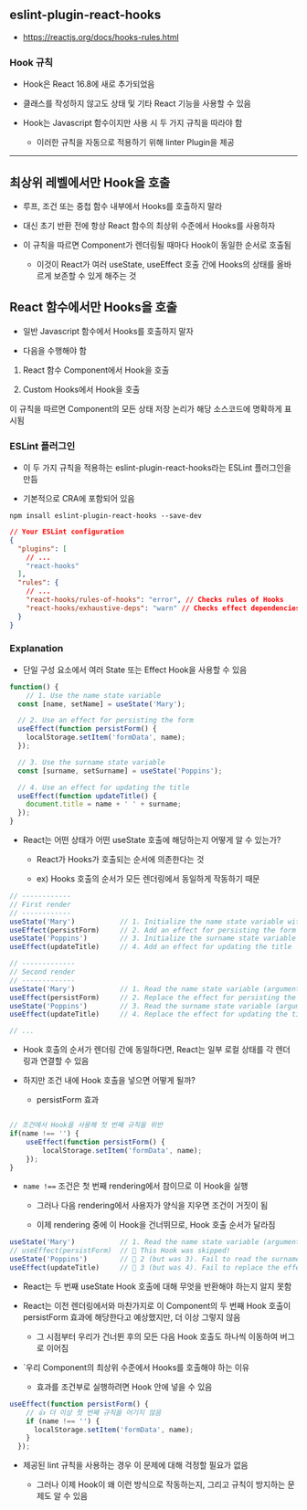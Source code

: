 ## eslint-plugin-react-hooks

- https://reactjs.org/docs/hooks-rules.html

### Hook 규칙 

- Hook은 React 16.8에 새로 추가되었음 

- 클래스를 작성하지 않고도 상태 및 기타 React 기능을 사용할 수 있음 

- Hook는 Javascript 함수이지만 사용 시 두 가지 규칙을 따라야 함 

  - 이러한 규칙을 자동으로 적용하기 위해 linter Plugin을 제공 

---

## 최상위 레벨에서만 Hook을 호출

- 루프, 조건 또는 중첩 함수 내부에서 Hooks를 호출하지 말라 

- 대신 초기 반환 전에 항상 React 함수의 최상위 수준에서 Hooks를 사용하자 

- 이 규칙을 따르면 Component가 렌더링될 때마다 Hook이 동일한 순서로 호출됨 

  - 이것이 React가 여러 useState, useEffect 호출 간에 Hooks의 상태를 올바르게 보존할 수 있게 해주는 것 

## React 함수에서만 Hooks을 호출 

- 일반 Javascript 함수에서 Hooks를 호출하지 말자 

- 다음을 수행해야 함 

1. React 함수 Component에서 Hook을 호출 

2. Custom Hooks에서 Hook을 호출 

이 규칙을 따르면 Component의 모든 상태 저장 논리가 해당 소스코드에 명확하게 표시됨 

### ESLint 플러그인 

- 이 두 가지 규칙을 적용하는 eslint-plugin-react-hooks라는 ESLint 플러그인을 만듬 

- 기본적으로 CRA에 포함되어 있음 

```shell
npm insall eslint-plugin-react-hooks --save-dev
```

```json
// Your ESLint configuration
{
  "plugins": [
    // ...
    "react-hooks"
  ],
  "rules": {
    // ...
    "react-hooks/rules-of-hooks": "error", // Checks rules of Hooks
    "react-hooks/exhaustive-deps": "warn" // Checks effect dependencies
  }
}
```

### Explanation

- 단일 구성 요소에서 여러 State 또는 Effect Hook을 사용할 수 있음 

```javascript
function() {
    // 1. Use the name state variable
  const [name, setName] = useState('Mary');

  // 2. Use an effect for persisting the form
  useEffect(function persistForm() {
    localStorage.setItem('formData', name);
  });

  // 3. Use the surname state variable
  const [surname, setSurname] = useState('Poppins');

  // 4. Use an effect for updating the title
  useEffect(function updateTitle() {
    document.title = name + ' ' + surname;
  });
}
```

- React는 어떤 상태가 어떤 useState 호출에 해당하는지 어떻게 알 수 있는가?

  - React가 Hooks가 호출되는 순서에 의존한다는 것 

  - ex) Hooks 호출의 순서가 모든 렌더링에서 동일하게 작동하기 때문 

```js
// ------------
// First render
// ------------
useState('Mary')           // 1. Initialize the name state variable with 'Mary'
useEffect(persistForm)     // 2. Add an effect for persisting the form
useState('Poppins')        // 3. Initialize the surname state variable with 'Poppins'
useEffect(updateTitle)     // 4. Add an effect for updating the title

// -------------
// Second render
// -------------
useState('Mary')           // 1. Read the name state variable (argument is ignored)
useEffect(persistForm)     // 2. Replace the effect for persisting the form
useState('Poppins')        // 3. Read the surname state variable (argument is ignored)
useEffect(updateTitle)     // 4. Replace the effect for updating the title

// ...
```

- Hook 호출의 순서가 렌더링 간에 동일하다면, React는 일부 로컬 상태를 각 렌더링과 연결할 수 있음 

- 하지만 조건 내에 Hook 호출을 넣으면 어떻게 될까?

  - persistForm 효과 

```js 

// 조건에서 Hook을 사용해 첫 번째 규칙을 위반
if(name !== '') {
    useEffect(function persistForm() {
        localStorage.setItem('formData', name);
    });
}
```

- `name !==` 조건은 첫 번째 rendering에서 참이므로 이 Hook을 실행 

  - 그러나 다음 rendering에서 사용자가 양식을 지우면 조건이 거짓이 됨 

  - 이제 rendering 중에 이 Hook을 건너뛰므로, Hook 호출 순서가 달라짐 

```js
useState('Mary')           // 1. Read the name state variable (argument is ignored)
// useEffect(persistForm)  // 🔴 This Hook was skipped!
useState('Poppins')        // 🔴 2 (but was 3). Fail to read the surname state variable
useEffect(updateTitle)     // 🔴 3 (but was 4). Fail to replace the effect
```

- React는 두 번째 useState Hook 호출에 대해 무엇을 반환해야 하는지 알지 못함 

- React는 이전 렌더링에서와 마찬가지로 이 Component의 두 번째 Hook 호출이 persistForm 효과에 해당한다고 예상했지만, 더 이상 그렇지 않음 

  - 그 시점부터 우리가 건너뛴 후의 모든 다음 Hook 호출도 하나씩 이동하여 버그로 이어짐 

- `우리 Component의 최상위 수준에서 Hooks를 호출해야 하는 이유 

  - 효과를 조건부로 실행하려면 Hook 안에 넣을 수 있음 

```js
useEffect(function persistForm() {
    // 👍 더 이상 첫 번째 규칙을 어기지 않음 
    if (name !== '') {
      localStorage.setItem('formData', name);
    }
  });
```

- 제공된 lint 규칙을 사용하는 경우 이 문제에 대해 걱정할 필요가 없음 

  - 그러나 이제 Hook이 왜 이런 방식으로 작동하는지, 그리고 규칙이 방지하는 문제도 알 수 있음




